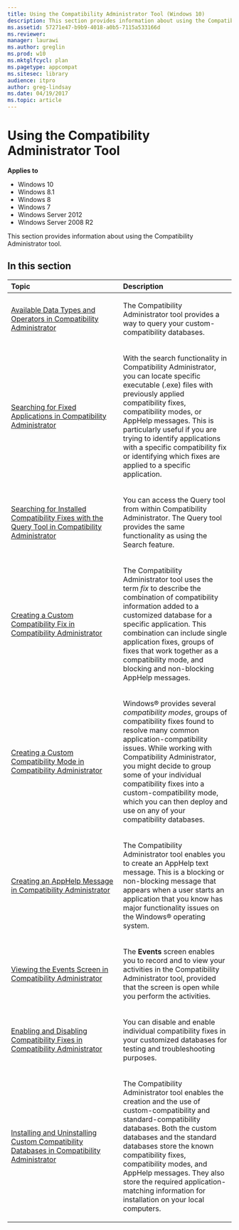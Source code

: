 ```yaml
---
title: Using the Compatibility Administrator Tool (Windows 10)
description: This section provides information about using the Compatibility Administrator tool.
ms.assetid: 57271e47-b9b9-4018-a0b5-7115a533166d
ms.reviewer: 
manager: laurawi
ms.author: greglin
ms.prod: w10
ms.mktglfcycl: plan
ms.pagetype: appcompat
ms.sitesec: library
audience: itpro
author: greg-lindsay
ms.date: 04/19/2017
ms.topic: article
---
```


# Using the Compatibility Administrator Tool


**Applies to**

-   Windows 10
-   Windows 8.1
-   Windows 8
-   Windows 7
-   Windows Server 2012
-   Windows Server 2008 R2

This section provides information about using the Compatibility Administrator tool.

## In this section


<table>
<colgroup>
<col width="50%" />
<col width="50%" />
</colgroup>
<thead>
<tr class="header">
<th align="left">Topic</th>
<th align="left">Description</th>
</tr>
</thead>
<tbody>
<tr class="odd">
<td align="left"><p><a href="available-data-types-and-operators-in-compatibility-administrator.md" data-raw-source="[Available Data Types and Operators in Compatibility Administrator](available-data-types-and-operators-in-compatibility-administrator.md)">Available Data Types and Operators in Compatibility Administrator</a></p></td>
<td align="left"><p>The Compatibility Administrator tool provides a way to query your custom-compatibility databases.</p></td>
</tr>
<tr class="even">
<td align="left"><p><a href="searching-for-fixed-applications-in-compatibility-administrator.md" data-raw-source="[Searching for Fixed Applications in Compatibility Administrator](searching-for-fixed-applications-in-compatibility-administrator.md)">Searching for Fixed Applications in Compatibility Administrator</a></p></td>
<td align="left"><p>With the search functionality in Compatibility Administrator, you can locate specific executable (.exe) files with previously applied compatibility fixes, compatibility modes, or AppHelp messages. This is particularly useful if you are trying to identify applications with a specific compatibility fix or identifying which fixes are applied to a specific application.</p></td>
</tr>
<tr class="odd">
<td align="left"><p><a href="searching-for-installed-compatibility-fixes-with-the-query-tool-in-compatibility-administrator.md" data-raw-source="[Searching for Installed Compatibility Fixes with the Query Tool in Compatibility Administrator](searching-for-installed-compatibility-fixes-with-the-query-tool-in-compatibility-administrator.md)">Searching for Installed Compatibility Fixes with the Query Tool in Compatibility Administrator</a></p></td>
<td align="left"><p>You can access the Query tool from within Compatibility Administrator. The Query tool provides the same functionality as using the Search feature.</p></td>
</tr>
<tr class="even">
<td align="left"><p><a href="creating-a-custom-compatibility-fix-in-compatibility-administrator.md" data-raw-source="[Creating a Custom Compatibility Fix in Compatibility Administrator](creating-a-custom-compatibility-fix-in-compatibility-administrator.md)">Creating a Custom Compatibility Fix in Compatibility Administrator</a></p></td>
<td align="left"><p>The Compatibility Administrator tool uses the term <em>fix</em> to describe the combination of compatibility information added to a customized database for a specific application. This combination can include single application fixes, groups of fixes that work together as a compatibility mode, and blocking and non-blocking AppHelp messages.</p></td>
</tr>
<tr class="odd">
<td align="left"><p><a href="creating-a-custom-compatibility-mode-in-compatibility-administrator.md" data-raw-source="[Creating a Custom Compatibility Mode in Compatibility Administrator](creating-a-custom-compatibility-mode-in-compatibility-administrator.md)">Creating a Custom Compatibility Mode in Compatibility Administrator</a></p></td>
<td align="left"><p>Windows® provides several <em>compatibility modes</em>, groups of compatibility fixes found to resolve many common application-compatibility issues. While working with Compatibility Administrator, you might decide to group some of your individual compatibility fixes into a custom-compatibility mode, which you can then deploy and use on any of your compatibility databases.</p></td>
</tr>
<tr class="even">
<td align="left"><p><a href="creating-an-apphelp-message-in-compatibility-administrator.md" data-raw-source="[Creating an AppHelp Message in Compatibility Administrator](creating-an-apphelp-message-in-compatibility-administrator.md)">Creating an AppHelp Message in Compatibility Administrator</a></p></td>
<td align="left"><p>The Compatibility Administrator tool enables you to create an AppHelp text message. This is a blocking or non-blocking message that appears when a user starts an application that you know has major functionality issues on the Windows® operating system.</p></td>
</tr>
<tr class="odd">
<td align="left"><p><a href="viewing-the-events-screen-in-compatibility-administrator.md" data-raw-source="[Viewing the Events Screen in Compatibility Administrator](viewing-the-events-screen-in-compatibility-administrator.md)">Viewing the Events Screen in Compatibility Administrator</a></p></td>
<td align="left"><p>The <strong>Events</strong> screen enables you to record and to view your activities in the Compatibility Administrator tool, provided that the screen is open while you perform the activities.</p></td>
</tr>
<tr class="even">
<td align="left"><p><a href="enabling-and-disabling-compatibility-fixes-in-compatibility-administrator.md" data-raw-source="[Enabling and Disabling Compatibility Fixes in Compatibility Administrator](enabling-and-disabling-compatibility-fixes-in-compatibility-administrator.md)">Enabling and Disabling Compatibility Fixes in Compatibility Administrator</a></p></td>
<td align="left"><p>You can disable and enable individual compatibility fixes in your customized databases for testing and troubleshooting purposes.</p></td>
</tr>
<tr class="odd">
<td align="left"><p><a href="installing-and-uninstalling-custom-compatibility-databases-in-compatibility-administrator.md" data-raw-source="[Installing and Uninstalling Custom Compatibility Databases in Compatibility Administrator](installing-and-uninstalling-custom-compatibility-databases-in-compatibility-administrator.md)">Installing and Uninstalling Custom Compatibility Databases in Compatibility Administrator</a></p></td>
<td align="left"><p>The Compatibility Administrator tool enables the creation and the use of custom-compatibility and standard-compatibility databases. Both the custom databases and the standard databases store the known compatibility fixes, compatibility modes, and AppHelp messages. They also store the required application-matching information for installation on your local computers.</p></td>
</tr>
</tbody>
</table>

 

 

 





